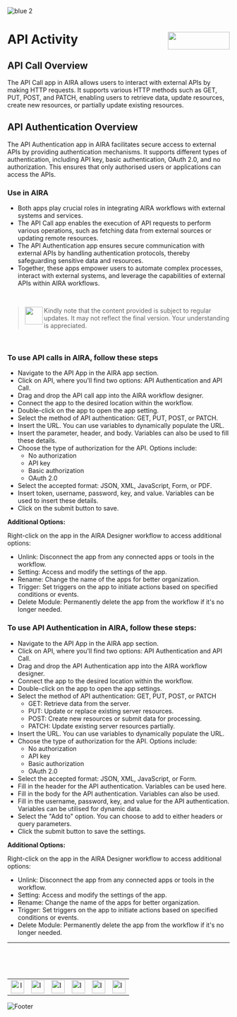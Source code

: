 ![blue 2](https://github.com/airacommunity/AIRA-User-Guide/assets/153823636/d8d04150-3b32-4b48-8485-07dc3c67fbaa)

# API Activity <img align="right" width="140" height="40" src="https://github.com/airacommunity/AIRA-User-Guide-Images/blob/main/ARIA%20Logo%202.png?raw=true">

## API Call Overview

The API Call app in AIRA allows users to interact with external APIs by making HTTP requests. It supports various HTTP methods such as GET, PUT, POST, and PATCH, enabling users to retrieve data, update resources, create new resources, or partially update existing resources.

## API Authentication Overview

The API Authentication app in AIRA facilitates secure access to external APIs by providing authentication mechanisms. It supports different types of authentication, including API key, basic authentication, OAuth 2.0, and no authorization. This ensures that only authorised users or applications can access the APIs.

### Use in AIRA

-   Both apps play crucial roles in integrating AIRA workflows with external systems and services.
-   The API Call app enables the execution of API requests to perform various operations, such as fetching data from external sources or updating remote resources.
-   The API Authentication app ensures secure communication with external APIs by handling authentication protocols, thereby safeguarding sensitive data and resources.
-   Together, these apps empower users to automate complex processes, interact with external systems, and leverage the capabilities of external APIs within AIRA workflows.
    
<br>

> <img align="left" width="40" height="40" src="https://github.com/airacommunity/AIRA-User-Guide-Images/blob/main/Icon-Warning.png?raw=true"> Kindly note that the content provided is subject to regular updates. It may not reflect the final version. Your understanding is appreciated.

<br>

### To use API calls in AIRA, follow these steps


-   Navigate to the API App in the AIRA app section.
-   Click on API, where you'll find two options: API Authentication and API Call.
-   Drag and drop the API call app into the AIRA workflow designer.
-   Connect the app to the desired location within the workflow.
-   Double-click on the app to open the app setting.
-   Select the method of API authentication: GET, PUT, POST, or PATCH.
-   Insert the URL. You can use variables to dynamically populate the URL.
-   Insert the parameter, header, and body. Variables can also be used to fill these details.
-   Choose the type of authorization for the API. Options include:
    -   No authorization
    -   API key
    -   Basic authorization
    -   OAuth 2.0
-   Select the accepted format: JSON, XML, JavaScript, Form, or PDF.
-   Insert token, username, password, key, and value. Variables can be used to insert these details.
-   Click on the submit button to save.
    
**Additional Options:**

Right-click on the app in the AIRA Designer workflow to access additional options:

- Unlink: Disconnect the app from any connected apps or tools in the workflow.
- Setting: Access and modify the settings of the app.
- Rename: Change the name of the apps for better organization.
- Trigger: Set triggers on the app to initiate actions based on specified conditions or events.
- Delete Module: Permanently delete the app from the workflow if it's no longer needed.

### To use API Authentication in AIRA, follow these steps:


-   Navigate to the API App in the AIRA app section.
-   Click on API, where you'll find two options: API Authentication and API Call.
-   Drag and drop the API Authentication app into the AIRA workflow designer.
-   Connect the app to the desired location within the workflow.
-   Double-click on the app to open the app settings.
-   Select the method of API authentication: GET, PUT, POST, or PATCH
    -   GET: Retrieve data from the server.
    -   PUT: Update or replace existing server resources.
    -   POST: Create new resources or submit data for processing.
    -   PATCH: Update existing server resources partially.
-   Insert the URL. You can use variables to dynamically populate the URL.
-   Choose the type of authorization for the API. Options include:
    -   No authorization
    -   API key
    -   Basic authorization
    -   OAuth 2.0
-   Select the accepted format: JSON, XML, JavaScript, or Form.
-   Fill in the header for the API authentication. Variables can be used here.
-   Fill in the body for the API authentication. Variables can also be used.
-   Fill in the username, password, key, and value for the API authentication. Variables can be utilised for dynamic data.
-   Select the "Add to" option. You can choose to add to either headers or query parameters.
-   Click the submit button to save the settings.
    

**Additional Options:**

Right-click on the app in the AIRA Designer workflow to access additional options:

- Unlink: Disconnect the app from any connected apps or tools in the workflow.
- Setting: Access and modify the settings of the app.
- Rename: Change the name of the apps for better organization.
- Trigger: Set triggers on the app to initiate actions based on specified conditions or events.
- Delete Module: Permanently delete the app from the workflow if it's no longer needed.

----

<br>

<br>

<br>

<table border="0" align="center">

<tr>

<td align="center"><a href="https://aira.fr/"><img src="https://github.com/airacommunity/AIRA-User-Guide-Images/blob/main/icon-website.png?raw=true" alt="Image 5" width="30" height="30"></a></td>

<td><a href="https://www.linkedin.com/company/aira-rpa/"><img src="https://github.com/airacommunity/AIRA-User-Guide-Images/blob/main/icon%20-%20linkedin.png?raw=true" alt="Image 1" width="30" height="30"></a></td>

<td><a href="https://www.instagram.com/connect_aira/"><img src="https://github.com/airacommunity/AIRA-User-Guide-Images/blob/main/icon-instagram.png?raw=true" alt="Image 2" width="30" height="30"></a></td>

<td><a href="https://www.youtube.com/channel/UCHHCcwQrx-_19sAhu-2R4ww"><img src="https://github.com/airacommunity/AIRA-User-Guide-Images/blob/main/icon%20-%20youtube.png?raw=true" alt="Image 3" width="30" height="30"></a></td>

<td><a href="https://twitter.com/Aira_RPA"><img src="https://github.com/airacommunity/AIRA-User-Guide-Images/blob/main/icon%20-%20twitter.png?raw=true" alt="Image 4" width="30" height="30"></a></td>

<td><a href="mailto:connect@aira.fr"><img src="https://github.com/airacommunity/AIRA-User-Guide-Images/blob/main/icon%20-%20gmail.png?raw=true" alt="Image 6" width="30" height="30"></a></td>

</tr>

</table>

![Footer](https://github.com/airacommunity/AIRA-User-Guide/assets/153823636/6bb25f04-ad9c-476c-b653-c3c1dac1a868)
